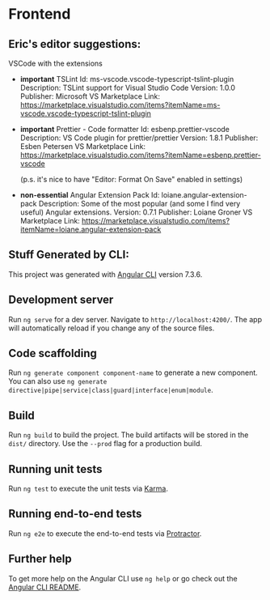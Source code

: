 # Frontend

## Eric's editor suggestions:

VSCode with the extensions

- **important** TSLint
  Id: ms-vscode.vscode-typescript-tslint-plugin
  Description: TSLint support for Visual Studio Code
  Version: 1.0.0
  Publisher: Microsoft
  VS Marketplace Link: https://marketplace.visualstudio.com/items?itemName=ms-vscode.vscode-typescript-tslint-plugin
- **important** Prettier - Code formatter
  Id: esbenp.prettier-vscode
  Description: VS Code plugin for prettier/prettier
  Version: 1.8.1
  Publisher: Esben Petersen
  VS Marketplace Link: https://marketplace.visualstudio.com/items?itemName=esbenp.prettier-vscode

  (p.s. it's nice to have "Editor: Format On Save" enabled in settings)

- **non-essential** Angular Extension Pack
  Id: loiane.angular-extension-pack
  Description: Some of the most popular (and some I find very useful) Angular extensions.
  Version: 0.7.1
  Publisher: Loiane Groner
  VS Marketplace Link: https://marketplace.visualstudio.com/items?itemName=loiane.angular-extension-pack

## Stuff Generated by CLI:

This project was generated with [Angular CLI](https://github.com/angular/angular-cli) version 7.3.6.

## Development server

Run `ng serve` for a dev server. Navigate to `http://localhost:4200/`. The app will automatically reload if you change any of the source files.

## Code scaffolding

Run `ng generate component component-name` to generate a new component. You can also use `ng generate directive|pipe|service|class|guard|interface|enum|module`.

## Build

Run `ng build` to build the project. The build artifacts will be stored in the `dist/` directory. Use the `--prod` flag for a production build.

## Running unit tests

Run `ng test` to execute the unit tests via [Karma](https://karma-runner.github.io).

## Running end-to-end tests

Run `ng e2e` to execute the end-to-end tests via [Protractor](http://www.protractortest.org/).

## Further help

To get more help on the Angular CLI use `ng help` or go check out the [Angular CLI README](https://github.com/angular/angular-cli/blob/master/README.md).
